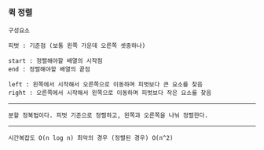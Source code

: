 <h3> 퀵 정렬 </h3>

    구성요소
    
    피벗 : 기준점 (보통 왼쪽 가운데 오른쪽 셋중하나)
    
    start : 정렬해야할 배열의 시작점
    end : 정렬해야할 배열의 끝점

    left : 왼쪽에서 시작해서 오른쪽으로 이동하며 피벗보다 큰 요소를 찾음
    right : 오른쪽에서 시작해서 왼쪽으로 이동하며 피벗보다 작은 요소를 찾음
    
---

    분할 정복법이다. 피벗 기준으로 정렬하고, 왼쪽과 오른쪽을 나눠 정렬한다.
    
---

    시간복잡도 O(n log n) 최악의 경우 (정렬된 경우) O(n^2)